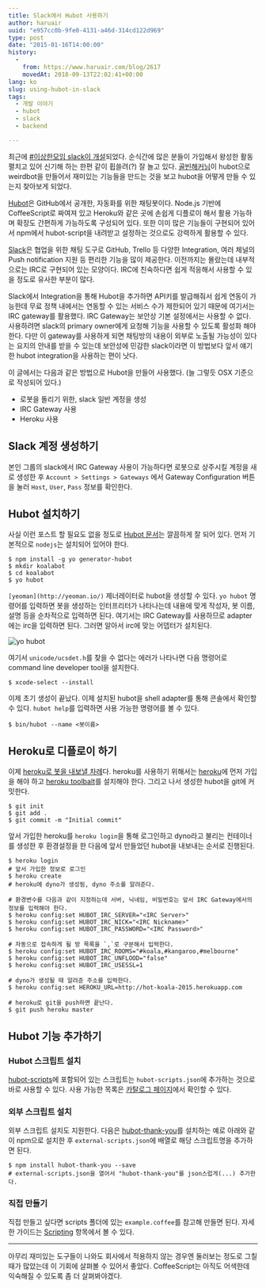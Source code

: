 ```yaml
---
title: Slack에서 Hubot 사용하기
author: haruair
uuid: "e957cc0b-9fe0-4131-a46d-314cd122d969"
type: post
date: "2015-01-16T14:00:00"
history:
  - 
    from: https://www.haruair.com/blog/2617
    movedAt: 2018-09-13T22:02:41+00:00
lang: ko
slug: using-hubot-in-slack
tags:
  - 개발 이야기
  - hubot
  - slack
  - backend

---
```

최근에 [#이상한모임 slack이 개설][1]되었다. 순식간에 많은 분들이 가입해서 왕성한 활동 펼치고 있어 신기해 하는 한편 같이 휩쓸려(?) 잘 놀고 있다. [골빈해커님][2]이 hubot으로 weirdbot을 만들어서 재미있는 기능들을 만드는 것을 보고 hubot을 어떻게 만들 수 있는지 찾아보게 되었다.

[Hubot][3]은 GitHub에서 공개한, 자동화를 위한 채팅봇이다. Node.js 기반에 CoffeeScript로 짜여져 있고 Heroku와 같은 곳에 손쉽게 디플로이 해서 활용 가능하며 확장도 간편하게 가능하도록 구성되어 있다. 또한 이미 많은 기능들이 구현되어 있어서 npm에서 hubot-script을 내려받고 설정하는 것으로도 강력하게 활용할 수 있다.

[Slack][4]은 협업을 위한 채팅 도구로 GitHub, Trello 등 다양한 Integration, 여러 체널의 Push notification 지원 등 편리한 기능을 많이 제공한다. 이전까지는 몰랐는데 내부적으로는 IRC로 구현되어 있는 모양이다. IRC에 친숙하다면 쉽게 적응해서 사용할 수 있을 정도로 유사한 부분이 많다.

Slack에서 Integration을 통해 Hubot을 추가하면 API키를 발급해줘서 쉽게 연동이 가능한데 무료 정책 내에서는 연동할 수 있는 서비스 수가 제한되어 있기 때문에 여기서는 IRC gateway를 활용했다. IRC Gateway는 보안상 기본 설정에서는 사용할 수 없다. 사용하려면 slack의 primary owner에게 요청해 기능을 사용할 수 있도록 활성화 해야 한다. 다만 이 gateway를 사용하게 되면 채팅방의 내용이 외부로 노출될 가능성이 있다는 요지의 안내를 받을 수 있는데 보안성에 민감한 slack이라면 이 방법보다 앞서 얘기한 hubot integration을 사용하는 편이 낫다.

이 글에서는 다음과 같은 방법으로 Hubot을 만들어 사용했다. (늘 그렇듯 OSX 기준으로 작성되어 있다.)

  * 로봇을 돌리기 위한, slack 일반 계정을 생성
  * IRC Gateway 사용
  * Heroku 사용

## Slack 계정 생성하기

본인 그룹의 slack에서 IRC Gateway 사용이 가능하다면 로봇으로 상주시킬 계정을 새로 생성한 후 `Account > Settings > Gateways` 에서 Gateway Configuration 버튼을 눌러 `Host`, `User`, `Pass` 정보를 확인한다.

## Hubot 설치하기

사실 이런 포스트 할 필요도 없을 정도로 [Hubot 문서][5]는 깔끔하게 잘 되어 있다. 먼저 기본적으로 `nodejs`는 설치되어 있어야 한다.

    $ npm install -g yo generator-hubot
    $ mkdir koalabot
    $ cd koalabot
    $ yo hubot
    

`[yeoman](http://yeoman.io/)` 제너레이터로 hubot을 생성할 수 있다. `yo hubot` 명령어를 입력하면 봇을 생성하는 인터프리터가 나타나는데 내용에 맞게 작성자, 봇 이름, 설명 등을 순차적으로 입력하면 된다. 여기서는 IRC Gateway를 사용하므로 adapter에는 irc을 입력하면 된다. 그러면 알아서 irc에 맞는 어뎁터가 설치된다.

<img src="https://live.staticflickr.com/7473/15670711134_26db71c303_o.png?w=660&#038;ssl=1" alt="yo hubot" class="aligncenter " />

여기서 `unicode/ucsdet.h`를 찾을 수 없다는 에러가 나타나면 다음 명령어로 command line developer tool을 설치한다.

    $ xcode-select --install
    

이제 초기 생성이 끝났다. 이제 설치된 hubot을 shell adapter를 통해 콘솔에서 확인할 수 있다. `hubot help`를 입력하면 사용 가능한 명령어를 볼 수 있다.

    $ bin/hubot --name <봇이름>
    

## Heroku로 디플로이 하기

이제 [heroku로 봇을 내보낼 차례][7]다. heroku를 사용하기 위해서는 [heroku][8]에 먼저 가입을 해야 하고 [heroku toolbalt][9]를 설치해야 한다. 그리고 나서 생성한 hubot을 git에 커밋한다.

    $ git init
    $ git add .
    $ git commit -m "Initial commit"
    

앞서 가입한 heroku를 `heroku login`을 통해 로그인하고 dyno라고 불리는 컨테이너를 생성한 후 환경설정을 한 다음에 앞서 만들었던 hubot을 내보내는 순서로 진행된다.

    $ heroku login
    # 앞서 가입한 정보로 로그인
    $ heroku create
    # heroku에 dyno가 생성됨, dyno 주소를 알려준다.
    
    # 환경변수를 다음과 같이 지정하는데 서버, 닉네임, 비밀번호는 앞서 IRC Gateway에서의 정보를 입력해야 한다.
    $ heroku config:set HUBOT_IRC_SERVER="<IRC Server>"
    $ heroku config:set HUBOT_IRC_NICK="<IRC Nickname>"
    $ heroku config:set HUBOT_IRC_PASSWORD="<IRC Password>"
    
    # 자동으로 접속하게 될 방 목록을 `,`로 구분해서 입력한다.
    $ heroku config:set HUBOT_IRC_ROOMS="#koala,#kangaroo,#melbourne"
    $ heroku config:set HUBOT_IRC_UNFLOOD="false"
    $ heroku config:set HUBOT_IRC_USESSL=1
    
    # dyno가 생성될 때 알려준 주소를 입력한다.
    $ heroku config:set HEROKU_URL=http://hot-koala-2015.herokuapp.com
    
    # heroku로 git을 push하면 끝난다.
    $ git push heroku master
    

## Hubot 기능 추가하기

### Hubot 스크립트 설치

[hubot-scripts][10]에 포함되어 있는 스크립트는 `hubot-scripts.json`에 추가하는 것으로 바로 사용할 수 있다. 사용 가능한 목록은 [카탈로그 페이지][11]에서 확인할 수 있다.

### 외부 스크립트 설치

외부 스크립트 설치도 지원한다. 다음은 [hubot-thank-you][12]를 설치하는 예로 아래와 같이 npm으로 설치한 후 `external-scripts.json`에 배열로 해당 스크립트명을 추가하면 된다.

    $ npm install hubot-thank-you --save
    # external-scripts.json을 열어서 "hubot-thank-you"를 json스럽게(...) 추가한다.
    

### 직접 만들기

직접 만들고 싶다면 scripts 폴더에 있는 `example.coffee`를 참고해 만들면 된다. 자세한 가이드는 [Scripting][13] 항목에서 볼 수 있다.

* * *

아무리 재미있는 도구들이 나와도 회사에서 적용하지 않는 경우엔 둘러보는 정도로 그칠 때가 많았는데 이 기회에 살펴볼 수 있어서 좋았다. CoffeeScript는 아직도 어색한데 익숙해질 수 있도록 좀 더 살펴봐야겠다.

 [1]: https://twitter.com/minieetea/status/555186265302110208
 [2]: https://twitter.com/golbin
 [3]: https://hubot.github.com
 [4]: http://slack.com
 [5]: https://github.com/github/hubot/tree/master/docs/index.md
 [7]: https://github.com/github/hubot/blob/master/docs/deploying/heroku.md
 [8]: https://www.heroku.com/
 [9]: https://toolbelt.heroku.com/
 [10]: https://github.com/github/hubot-scripts
 [11]: http://hubot-script-catalog.herokuapp.com/
 [12]: https://github.com/hubot-scripts/hubot-thank-you
 [13]: https://github.com/github/hubot/blob/master/docs/scripting.md
